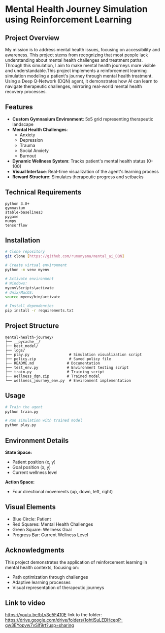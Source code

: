 # Mental Health Journey Simulation using Reinforcement Learning

## Project Overview
My mission is to address mental health issues, focusing on accessibility and awareness. This project stems from recognizing that most people lack understanding about mental health challenges and treatment paths. Through this simulation, I aim to make mental health journeys more visible and understandable.This project implements a reinforcement learning simulation modeling a patient's journey through mental health treatment. Using a Deep Q-Network (DQN) agent, it demonstrates how AI can learn to navigate therapeutic challenges, mirroring real-world mental health recovery processes.

## Features
- **Custom Gymnasium Environment**: 5x5 grid representing therapeutic landscape
- **Mental Health Challenges**: 
  - Anxiety 
  - Depression 
  - Trauma 
  - Social Anxiety 
  - Burnout 
- **Dynamic Wellness System**: Tracks patient's mental health status (0-100)
- **Visual Interface**: Real-time visualization of the agent's learning process
- **Reward Structure**: Simulates therapeutic progress and setbacks

## Technical Requirements
```
python 3.8+
gymnasium
stable-baselines3
pygame
numpy
tensorflow
```

## Installation
```bash
# Clone repository
git clone [https://github.com/rumunyana/mental_ai_DQN]

# Create virtual environment
python -m venv myenv

# Activate environment
# Windows:
myenv\Scripts\activate
# Unix/MacOS:
source myenv/bin/activate

# Install dependencies
pip install -r requirements.txt
```

## Project Structure
```
mental-health-journey/
├── __pycache__/
├── best_model/
├── logs/
├── play.py                  # Simulation visualization script
├── policy.zip               # Saved policy file
├── README.md               # Documentation
├── test_env.py             # Environment testing script
├── train.py                # Training script
├── Wellness_dqn.zip        # Trained model
└── wellness_journey_env.py  # Environment implementation
```

## Usage
```bash
# Train the agent
python train.py

# Run simulation with trained model
python play.py
```

## Environment Details

**State Space:**
- Patient position (x, y)
- Goal position (x, y)
- Current wellness level

**Action Space:**
- Four directional movements (up, down, left, right)

## Visual Elements
- Blue Circle: Patient
- Red Squares: Mental Health Challenges
- Green Square: Wellness Goal
- Progress Bar: Current Wellness Level

## Acknowledgments
This project demonstrates the application of reinforcement learning in mental health contexts, focusing on:
- Path optimization through challenges
- Adaptive learning processes
- Visual representation of therapeutic journeys


## Link to video
https://youtu.be/bLv3e5F410E
link to the folder: https://drive.google.com/drive/folders/1ohtISuLEDHcepP-gw3EYopvw7vSlf9rt?usp=sharing